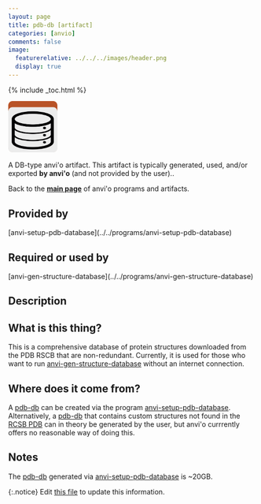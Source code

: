 ```yaml
---
layout: page
title: pdb-db [artifact]
categories: [anvio]
comments: false
image:
  featurerelative: ../../../images/header.png
  display: true
---
```



{% include _toc.html %}


<img src="../../images/icons/DB.png" alt="DB" style="width:100px; border:none" />

A DB-type anvi'o artifact. This artifact is typically generated, used, and/or exported **by anvi'o** (and not provided by the user)..

Back to the **[main page](../../)** of anvi'o programs and artifacts.

## Provided by


<p style="text-align: left" markdown="1"><span class="artifact-p">[anvi-setup-pdb-database](../../programs/anvi-setup-pdb-database)</span></p>


## Required or used by


<p style="text-align: left" markdown="1"><span class="artifact-r">[anvi-gen-structure-database](../../programs/anvi-gen-structure-database)</span></p>


## Description


## What is this thing?  

This is a comprehensive database of protein structures downloaded from the PDB RSCB that are non-redundant. Currently, it is used for those who want to run <span class="artifact-n">[anvi-gen-structure-database](/software/anvio/help/main/programs/anvi-gen-structure-database)</span> without an internet connection.


## Where does it come from?  

A <span class="artifact-n">[pdb-db](/software/anvio/help/main/artifacts/pdb-db)</span> can be created via the program <span class="artifact-n">[anvi-setup-pdb-database](/software/anvio/help/main/programs/anvi-setup-pdb-database)</span>. Alternatively, a <span class="artifact-n">[pdb-db](/software/anvio/help/main/artifacts/pdb-db)</span> that contains custom structures not found in the [RCSB PDB](https://www.rcsb.org/) can in theory be generated by the user, but anvi'o currrently offers no reasonable way of doing this.


## Notes 

The <span class="artifact-n">[pdb-db](/software/anvio/help/main/artifacts/pdb-db)</span> generated via <span class="artifact-n">[anvi-setup-pdb-database](/software/anvio/help/main/programs/anvi-setup-pdb-database)</span> is ~20GB.  



{:.notice}
Edit [this file](https://github.com/merenlab/anvio/tree/master/anvio/docs/artifacts/pdb-db.md) to update this information.

